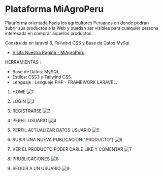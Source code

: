 # Plataforma MiAgroPeru

Plataforma orientada hacia los agricultores Peruanos en donde podran subrir sus productos a la Web y puedan ser visibles para cualquier persona interesada en comprar aquellos productos.

Construida en laravel 8, Tailwind CSS y Base de Datos MySql.

- [Visita Nuestra Pagina - MiAgroPeru](https://miagroperu.familc.com/).

HERRAMIENTAS :
- Base de Datos: MySQL.
- Estilos: CSS3 y Tailwind CSS.
- Lenguaje : Lenguaje PHP - FRAMEWORK LARAVEL.

1. HOME
![1](https://user-images.githubusercontent.com/68178186/232321241-d4c4b0ee-9e5a-4f55-af4f-1a191ec4c66c.PNG)

2. LOGIN
![2](https://user-images.githubusercontent.com/68178186/232321247-f854c1da-affb-425d-aa5f-14f147ad9ac2.PNG)

3. REGISTRARSE
![3](https://user-images.githubusercontent.com/68178186/232321458-3a4a5595-317c-4612-98ef-ded0cb0fe446.PNG)

4. PERFIL USUARIO
![4](https://user-images.githubusercontent.com/68178186/232321461-782b96e8-d21f-442e-9679-24c1be8d9cab.PNG)

5. PERFIL ACTUALIZAR DATOS USUARIO
![5](https://user-images.githubusercontent.com/68178186/232321486-4deca723-0276-48d4-b5f4-d28f9ea3557f.PNG)

6. SUBIR UNA NUEVA PUBLICACION("PRODUCTO")
![6](https://user-images.githubusercontent.com/68178186/232321489-12ad976f-abb0-4ef4-9c39-0405210d1d9f.PNG)

7. VER EL PRODUCTO PODER DARLE LIKE Y COMENTAR
![7](https://user-images.githubusercontent.com/68178186/232321495-8c45a37d-e01d-4e8d-a023-ab6ba63482c3.PNG)

8. PRUBLICACIONES
![8](https://user-images.githubusercontent.com/68178186/232321501-a400144d-f187-4292-b734-7e7686fc1093.PNG)

9. SEGUIR A UN USUARIO
![9](https://user-images.githubusercontent.com/68178186/232321505-50d69054-c70d-4991-9dbb-15f77d84962d.PNG)







